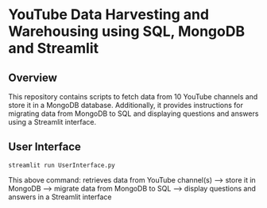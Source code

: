 # YouTube Data Harvesting and Warehousing using SQL, MongoDB and Streamlit

## Overview

This repository contains scripts to fetch data from 10 YouTube channels and store it in a MongoDB database. Additionally, it provides instructions for migrating data from MongoDB to SQL and displaying questions and answers using a Streamlit interface.

## User Interface

   ```shell
   streamlit run UserInterface.py
   ```

This above command: retrieves data from YouTube channel(s) 
--> store it in MongoDB 
--> migrate data from MongoDB to SQL
--> display questions and answers in a Streamlit interface
